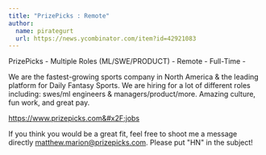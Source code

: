 ```yaml
---
title: "PrizePicks : Remote"
author:
  name: pirategurt
  url: https://news.ycombinator.com/item?id=42921083
---
```

PrizePicks - Multiple Roles (ML&#x2F;SWE&#x2F;PRODUCT) - Remote - Full-Time - $$$$

We are the fastest-growing sports company in North America &amp; the leading platform for Daily Fantasy Sports. We are hiring for a lot of different roles including: swes&#x2F;ml engineers &amp; managers&#x2F;product&#x2F;more. Amazing culture, fun work, and great pay.

<a href="https:&#x2F;&#x2F;www.prizepicks.com&#x2F;jobs" rel="nofollow">https:&#x2F;&#x2F;www.prizepicks.com&#x2F;jobs</a>

If you think you would be a great fit, feel free to shoot me a message directly
matthew.marion@prizepicks.com. Please put &quot;HN&quot; in the subject!
<JobApplication />
